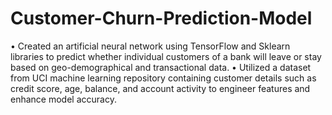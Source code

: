 # Customer-Churn-Prediction-Model
• Created an artificial neural network using TensorFlow and Sklearn libraries to predict whether individual customers
of a bank will leave or stay based on geo-demographical and transactional data.
• Utilized a dataset from UCI machine learning repository containing customer details such as credit score, age,
balance, and account activity to engineer features and enhance model accuracy.
